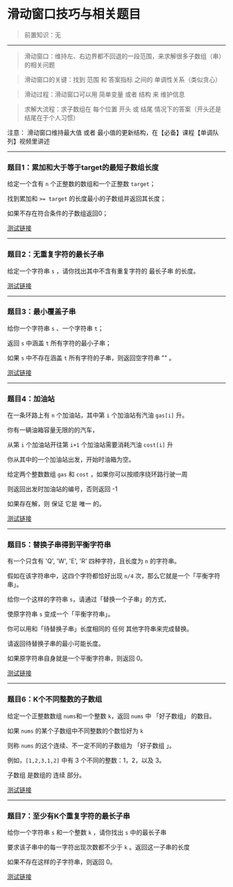 # 滑动窗口技巧与相关题目

> 前置知识：无


---
> 滑动窗口：维持左、右边界都不回退的一段范围，来求解很多子数组（串）的相关问题

> 滑动窗口的关键：找到 范围 和 答案指标 之间的 单调性关系（类似贪心）

> 滑动过程：滑动窗口可以用 简单变量 或者 结构 来 维护信息

> 求解大流程：求子数组在 每个位置 开头 或 结尾 情况下的答案（开头还是结尾在于个人习惯）

注意：
滑动窗口维持最大值 或者 最小值的更新结构，在【必备】课程【单调队列】视频里讲述

---

### 题目1：累加和大于等于target的最短子数组长度

给定一个含有 `n` 个正整数的数组和一个正整数 `target`；

找到累加和 `>= target` 的长度最小的子数组并返回其长度；

如果不存在符合条件的子数组返回0；

[测试链接](https://leetcode.cn/problems/minimum-size-subarray-sum/)

---

### 题目2：无重复字符的最长子串

给定一个字符串 `s` ，请你找出其中不含有重复字符的 最长子串 的长度。

[测试链接](https://leetcode.cn/problems/longest-substring-without-repeating-characters/)

---

### 题目3：最小覆盖子串

给你一个字符串 `s` 、一个字符串 `t`；

返回 `s` 中涵盖 `t` 所有字符的最小子串；

如果 `s` 中不存在涵盖 `t` 所有字符的子串，则返回空字符串 "" 。

[测试链接](https://leetcode.cn/problems/minimum-window-substring/)


---

### 题目4：加油站

在一条环路上有 `n` 个加油站，其中第 `i` 个加油站有汽油 `gas[i]` 升。

你有一辆油箱容量无限的的汽车，

从第 `i` 个加油站开往第 `i+1` 个加油站需要消耗汽油 `cost[i]` 升

你从其中的一个加油站出发，开始时油箱为空。

给定两个整数数组 `gas` 和 `cost` ，如果你可以按顺序绕环路行驶一周

则返回出发时加油站的编号，否则返回 -1

如果存在解，则 保证 它是 唯一 的。

[测试链接](https://leetcode.cn/problems/gas-station/)

---

### 题目5：替换子串得到平衡字符串

有一个只含有 'Q', 'W', 'E', 'R' 四种字符，且长度为 `n` 的字符串。

假如在该字符串中，这四个字符都恰好出现 `n/4` 次，那么它就是一个「平衡字符串」。

给你一个这样的字符串 `s`，请通过「替换一个子串」的方式，

使原字符串 `s` 变成一个「平衡字符串」。

你可以用和「待替换子串」长度相同的 任何 其他字符串来完成替换。

请返回待替换子串的最小可能长度。

如果原字符串自身就是一个平衡字符串，则返回 0。

[测试链接](https://leetcode.cn/problems/replace-the-substring-for-balanced-string/)

---

### 题目6：K个不同整数的子数组

给定一个正整数数组 `nums`和一个整数 `k`，返回 `nums` 中 「好子数组」 的数目。

如果 `nums` 的某个子数组中不同整数的个数恰好为 `k`

则称 `nums` 的这个连续、不一定不同的子数组为 「好子数组 」。

例如，`[1,2,3,1,2]` 中有 3 个不同的整数：1，2，以及 3。

子数组 是数组的 连续 部分。

[测试链接](https://leetcode.cn/problems/subarrays-with-k-different-integers/)

---

### 题目7：至少有K个重复字符的最长子串

给你一个字符串 `s` 和一个整数 `k` ，请你找出 `s` 中的最长子串

要求该子串中的每一字符出现次数都不少于 `k` 。返回这一子串的长度

如果不存在这样的子字符串，则返回 0。

[测试链接](https://leetcode.cn/problems/longest-substring-with-at-least-k-repeating-characters/)